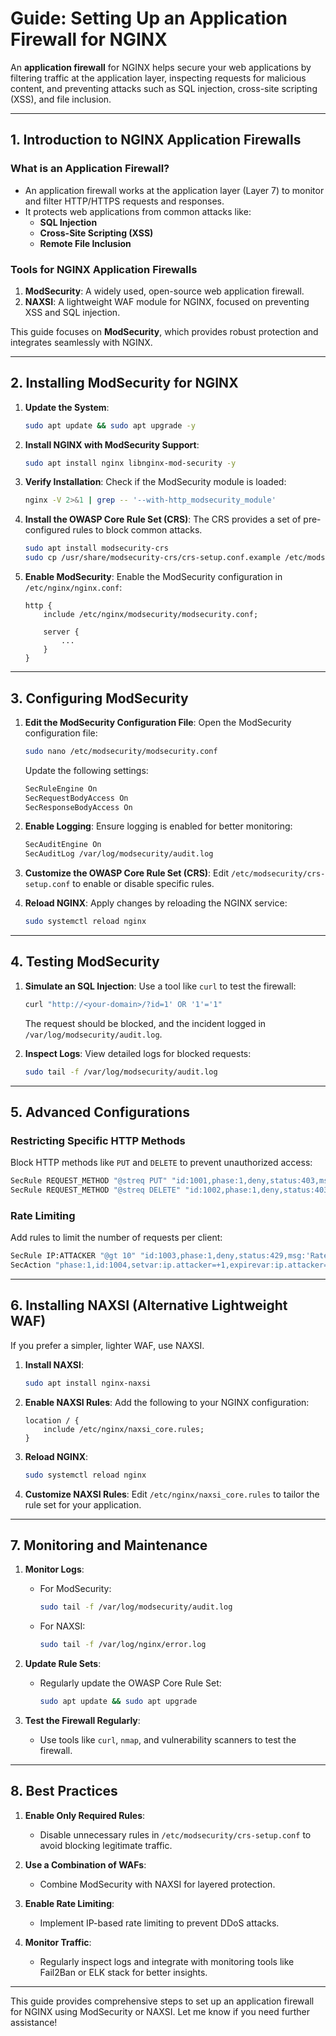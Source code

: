 
# Guide: Setting Up an Application Firewall for NGINX

An **application firewall** for NGINX helps secure your web applications by filtering traffic at the application layer, inspecting requests for malicious content, and preventing attacks such as SQL injection, cross-site scripting (XSS), and file inclusion.

---

## **1. Introduction to NGINX Application Firewalls**

### **What is an Application Firewall?**

- An application firewall works at the application layer (Layer 7) to monitor and filter HTTP/HTTPS requests and responses.
- It protects web applications from common attacks like:
  - **SQL Injection**
  - **Cross-Site Scripting (XSS)**
  - **Remote File Inclusion**

### **Tools for NGINX Application Firewalls**

1. **ModSecurity**: A widely used, open-source web application firewall.
2. **NAXSI**: A lightweight WAF module for NGINX, focused on preventing XSS and SQL injection.

This guide focuses on **ModSecurity**, which provides robust protection and integrates seamlessly with NGINX.

---

## **2. Installing ModSecurity for NGINX**

1. **Update the System**:

   ```bash
   sudo apt update && sudo apt upgrade -y
   ```

2. **Install NGINX with ModSecurity Support**:

   ```bash
   sudo apt install nginx libnginx-mod-security -y
   ```

3. **Verify Installation**:
   Check if the ModSecurity module is loaded:

   ```bash
   nginx -V 2>&1 | grep -- '--with-http_modsecurity_module'
   ```

4. **Install the OWASP Core Rule Set (CRS)**:
   The CRS provides a set of pre-configured rules to block common attacks.

   ```bash
   sudo apt install modsecurity-crs
   sudo cp /usr/share/modsecurity-crs/crs-setup.conf.example /etc/modsecurity/crs-setup.conf
   ```

5. **Enable ModSecurity**:
   Enable the ModSecurity configuration in `/etc/nginx/nginx.conf`:

   ```nginx
   http {
       include /etc/nginx/modsecurity/modsecurity.conf;

       server {
           ...
       }
   }
   ```

---

## **3. Configuring ModSecurity**

1. **Edit the ModSecurity Configuration File**:
   Open the ModSecurity configuration file:

   ```bash
   sudo nano /etc/modsecurity/modsecurity.conf
   ```

   Update the following settings:

   ```bash
   SecRuleEngine On
   SecRequestBodyAccess On
   SecResponseBodyAccess On
   ```

2. **Enable Logging**:
   Ensure logging is enabled for better monitoring:

   ```bash
   SecAuditEngine On
   SecAuditLog /var/log/modsecurity/audit.log
   ```

3. **Customize the OWASP Core Rule Set (CRS)**:
   Edit `/etc/modsecurity/crs-setup.conf` to enable or disable specific rules.

4. **Reload NGINX**:
   Apply changes by reloading the NGINX service:

   ```bash
   sudo systemctl reload nginx
   ```

---

## **4. Testing ModSecurity**

1. **Simulate an SQL Injection**:
   Use a tool like `curl` to test the firewall:

   ```bash
   curl "http://<your-domain>/?id=1' OR '1'='1"
   ```

   The request should be blocked, and the incident logged in `/var/log/modsecurity/audit.log`.

2. **Inspect Logs**:
   View detailed logs for blocked requests:

   ```bash
   sudo tail -f /var/log/modsecurity/audit.log
   ```

---

## **5. Advanced Configurations**

### **Restricting Specific HTTP Methods**

Block HTTP methods like `PUT` and `DELETE` to prevent unauthorized access:

```bash
SecRule REQUEST_METHOD "@streq PUT" "id:1001,phase:1,deny,status:403,msg:'PUT method not allowed'"
SecRule REQUEST_METHOD "@streq DELETE" "id:1002,phase:1,deny,status:403,msg:'DELETE method not allowed'"
```

### **Rate Limiting**

Add rules to limit the number of requests per client:

```bash
SecRule IP:ATTACKER "@gt 10" "id:1003,phase:1,deny,status:429,msg:'Rate limit exceeded'"
SecAction "phase:1,id:1004,setvar:ip.attacker=+1,expirevar:ip.attacker=60"
```

---

## **6. Installing NAXSI (Alternative Lightweight WAF)**

If you prefer a simpler, lighter WAF, use NAXSI.

1. **Install NAXSI**:

   ```bash
   sudo apt install nginx-naxsi
   ```

2. **Enable NAXSI Rules**:
   Add the following to your NGINX configuration:

   ```nginx
   location / {
       include /etc/nginx/naxsi_core.rules;
   }
   ```

3. **Reload NGINX**:

   ```bash
   sudo systemctl reload nginx
   ```

4. **Customize NAXSI Rules**:
   Edit `/etc/nginx/naxsi_core.rules` to tailor the rule set for your application.

---

## **7. Monitoring and Maintenance**

1. **Monitor Logs**:
   - For ModSecurity:

     ```bash
     sudo tail -f /var/log/modsecurity/audit.log
     ```

   - For NAXSI:

     ```bash
     sudo tail -f /var/log/nginx/error.log
     ```

2. **Update Rule Sets**:
   - Regularly update the OWASP Core Rule Set:

     ```bash
     sudo apt update && sudo apt upgrade
     ```

3. **Test the Firewall Regularly**:
   - Use tools like `curl`, `nmap`, and vulnerability scanners to test the firewall.

---

## **8. Best Practices**

1. **Enable Only Required Rules**:
   - Disable unnecessary rules in `/etc/modsecurity/crs-setup.conf` to avoid blocking legitimate traffic.

2. **Use a Combination of WAFs**:
   - Combine ModSecurity with NAXSI for layered protection.

3. **Enable Rate Limiting**:
   - Implement IP-based rate limiting to prevent DDoS attacks.

4. **Monitor Traffic**:
   - Regularly inspect logs and integrate with monitoring tools like Fail2Ban or ELK stack for better insights.

---

This guide provides comprehensive steps to set up an application firewall for NGINX using ModSecurity or NAXSI. Let me know if you need further assistance!
